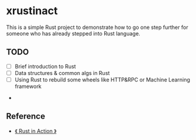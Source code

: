 # xrustinact

This is a simple Rust project to demonstrate how to go one step further for someone who has already stepped into Rust language.

## TODO
- [ ] Brief introduction to Rust
- [ ] Data structures & common algs in Rust
- [ ] Using Rust to rebuild some wheels like HTTP&RPC or Machine Learning framework
- 
## Reference
- [《 Rust in Action 》]()